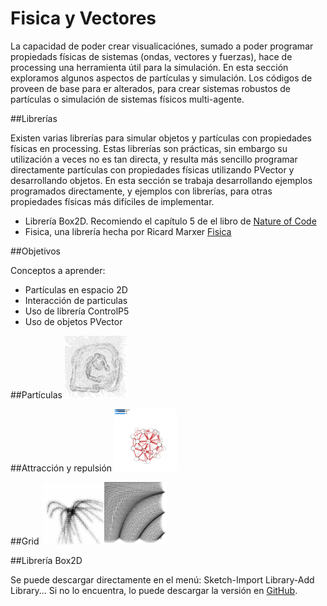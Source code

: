 # Fisica y Vectores

La capacidad de poder crear visualicaciónes, sumado a poder programar propiedads físicas de sistemas (ondas, vectores y fuerzas), hace de processing una herramienta útil para la simulación.  En esta sección exploramos algunos aspectos de partículas y simulación.  Los códigos de proveen de base para er alterados, para crear sistemas robustos de partículas o simulación de sistemas físicos multi-agente.

##Librerías

Existen varias librerías para simular objetos y partículas con propiedades físicas en processing. Estas librerías son prácticas, sin embargo su utilización a veces no es tan directa, y resulta más sencillo programar directamente partículas con propiedades físicas utilizando PVector y desarrollando objetos. En esta sección se trabaja desarrollando ejemplos programados directamente, y ejemplos con librerías, para otras propiedades físicas más difíciles de implementar.

* Librería Box2D. Recomiendo el capítulo 5 de el libro de [Nature of Code](http://natureofcode.com/book/chapter-5-physics-libraries/)
* Fisica, una librería hecha por Ricard Marxer [Fisica](http://www.ricardmarxer.com/fisica/)

##Objetivos

Conceptos a aprender:
* Partículas en espacio 2D
* Interacción de particulas
* Uso de librería ControlP5
* Uso de objetos PVector


##Partículas
<img src="https://github.com/ProcessingTEC/Fisica-y-Vectores/blob/master/P_S4_Particles1/particles1.png" width="100">

##Attracción y repulsión
<img src="https://github.com/ProcessingTEC/Fisica-y-Vectores/blob/master/P_S4_Attraction1/attractor.png" width="100">

##Grid
<img src="https://github.com/ProcessingTEC/Fisica-y-Vectores/blob/master/P_S4_Grid/grid.png" width="100"><img src="https://github.com/ProcessingTEC/Fisica-y-Vectores/blob/master/P_S4_Grid2/grid2.png" width="100">

##Librería Box2D

Se puede descargar directamente en el menú: Sketch-Import Library-Add Library...  Si no lo encuentra, lo puede descargar la versión en [GitHub](https://github.com/shiffman/Box2D-for-Processing). 
